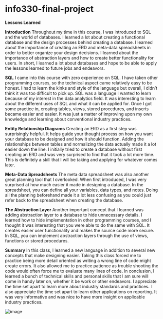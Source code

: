# info330-final-project

**Lessons Learned**

**Introduction**
Throughout my time in this course, I was introduced to SQL and the world of databases. I learned a lot about creating a functional database and the design processes behind creating a database. I learned about the importance of creating an ERD and meta-data spreadsheets in order to better organize your design decisions. I learned about the importance of abstraction layers and how to create better functionality for users. In short, I learned a lot about databases and hope to be able to apply the lessons learned to future jobs and endeavors. 

**SQL**
I came into this course with zero experience on SQL. I have taken other programming courses, so the technical aspect came relatively easy to be honest. I had to learn the kinks and style of the language but overall, I didn’t think it was too difficult to pick up. SQL was a language I wanted to learn because of my interest in the data analytics field. It was interesting to learn about the different uses of SQL and what it can be applied for. Once I got some practice in, creating tables, views, stored procedures, and inserts became easier and easier. It was just a matter of improving upon my own knowledge and learning about conventional industry practices.

**Entity Relationship Diagrams**
Creating an ERD as a first step was surprisingly helpful. It helps guide your thought process on how you want your database to be designed and how it should function. Adding the relationships between tables and normalizing the data actually made it a lot easier down the line. I initially tried to create a database without first creating an ERD and was very surprised to find that it took a lot more time. This is definitely a skill that I will be taking and applying for whatever comes later. 

**Meta-Data Spreadsheets**
The meta data spreadsheet was also another great planning tool that I overlooked. When first introduced, I was very surprised at how much easier it made in designing a database. In the spreadsheet, you can define all your variables, data types, and notes. Doing all the planning beforehand made it a lot less confusing as you could just refer back to the spreadsheet when creating the database. 

**The Abstraction Layer**
Another important concept that I learned was adding abstraction layer to a database to hide unnecessary details. I learned how to hide implementation in other programming courses, and I thought it was interesting that you were able to do the same with SQL. It creates easier user functionality and makes the source code more secure. In SQL, you can implement abstraction layers through the use of views, functions or stored procedures.

**Summary**
In this class, I learned a new language in addition to several new concepts that make designing easier. Taking this class forced me to practice being more detail oriented as writing a wrong line of code might create errors. It also allowed me to practice patience as trouble shooting the code would often force me to evaluate many lines of code. In conclusion, I learned a bunch of technical skills and personal skills that I am sure will come in handy later on, whether it be work or other endeavors. I appreciate the time set apart to learn more about industry standards and practices. I also appreciate the time set apart to learn other applications on reporting. It was very informative and was nice to have more insight on applicable industry practices.

![image](https://user-images.githubusercontent.com/46512124/159232071-72ae48bf-7df1-4ae5-8706-8c2f92cfefe7.png)
